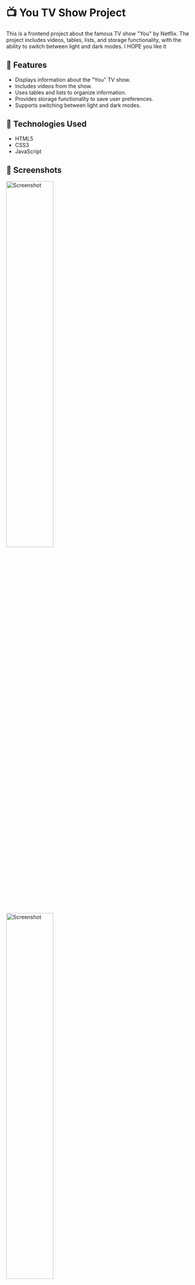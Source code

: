 # 📺 You TV Show Project

This is a frontend project about the famous TV show "You" by Netflix. The project includes videos, tables, lists, and storage functionality, with the ability to switch between light and dark modes. I HOPE you like it

## 🎥 Features

- Displays information about the "You" TV show.
- Includes videos from the show.
- Uses tables and lists to organize information.
- Provides storage functionality to save user preferences.
- Supports switching between light and dark modes.

## 🚀 Technologies Used

- HTML5
- CSS3
- JavaScript

## 📸 Screenshots
<img src="https://github.com/ii4k5/YOU.project/assets/168467834/2accff3c-a39a-44fa-9f44-f31af689be41" alt="Screenshot" width="50%">
<img src="https://github.com/ii4k5/YOU.project/assets/168467834/e0479dfb-c985-4cf4-8d5d-e9ed8fe7fc90" alt="Screenshot" width="50%">
<img src="https://github.com/ii4k5/YOU.project/assets/168467834/d334a8a3-cb6d-4822-8b13-c1c51cbb952e" alt="Screenshot" width="50%">
<img src="https://github.com/ii4k5/YOU.project/assets/168467834/3bfb0fc4-66d0-40a7-9e1f-883de7aab107" alt="Screenshot" width="50%">
